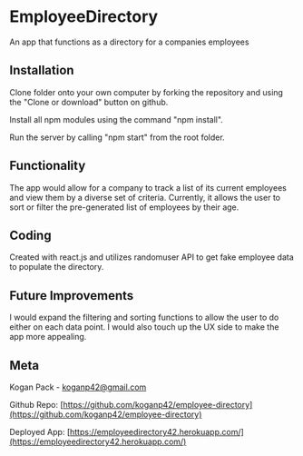 # EmployeeDirectory
An app that functions as a directory for a companies employees

## Installation

Clone folder onto your own computer by forking the repository and using the "Clone or download" button on github.

Install all npm modules using the command "npm install".

Run the server by calling "npm start" from the root folder. 

## Functionality
The app would allow for a company to track a list of its current employees and view them by a diverse set of criteria. Currently, it allows the user to sort or filter the pre-generated list of employees by their age.

## Coding

Created with react.js and utilizes randomuser API to get fake employee data to populate the directory.  

## Future Improvements
I would expand the filtering and sorting functions to allow the user to do either on each data point. I would also touch up the UX side to make the app more appealing.

## Meta 

Kogan Pack - koganp42@gmail.com

Github Repo: 
[https://github.com/koganp42/employee-directory](https://github.com/koganp42/employee-directory)

Deployed App: 
[https://employeedirectory42.herokuapp.com/](https://employeedirectory42.herokuapp.com/)